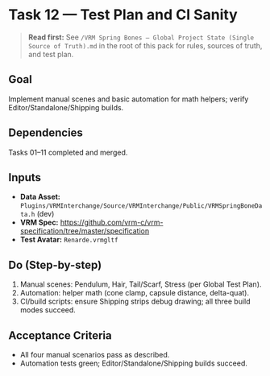 # Task 12 — Test Plan and CI Sanity

> **Read first:** See `/VRM Spring Bones — Global Project State (Single Source of Truth).md` in the root of this pack for rules, sources of truth, and test plan.

## Goal
Implement manual scenes and basic automation for math helpers; verify Editor/Standalone/Shipping builds.

## Dependencies
Tasks 01–11 completed and merged.

## Inputs
- **Data Asset:** `Plugins/VRMInterchange/Source/VRMInterchange/Public/VRMSpringBoneData.h` (dev)
- **VRM Spec:** https://github.com/vrm-c/vrm-specification/tree/master/specification
- **Test Avatar:** `Renarde.vrmgltf`

## Do (Step-by-step)
1. Manual scenes: Pendulum, Hair, Tail/Scarf, Stress (per Global Test Plan).
2. Automation: helper math (cone clamp, capsule distance, delta-quat).
3. CI/build scripts: ensure Shipping strips debug drawing; all three build modes succeed.

## Acceptance Criteria
- All four manual scenarios pass as described.
- Automation tests green; Editor/Standalone/Shipping builds succeed.